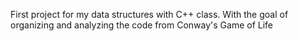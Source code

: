 First project for my data structures with C++ class. With the goal of organizing and analyzing the code from Conway's Game of Life

